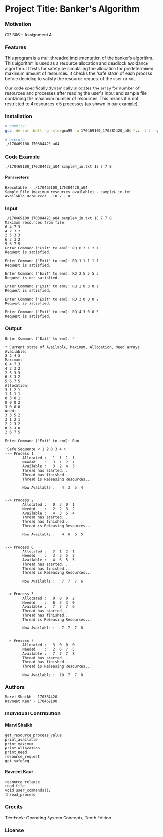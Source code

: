 # Project Title: Banker's Algorithm

### Motivation
CP 386 - Assignment 4

### Features
This program is a multithreaded implementation of the banker's algorithm. This algorithm is used as a resource allocation and deadlock avoidance algorithm. It tests for safety by simulating the allocation for predetermined maximum amount of resources. It checks the 'safe state' of each process before deciding to satisfy the resource request of the user or not.

Our code specifically dynamically allocates the array for number of resources and processes after reading the user's input and sample file containing the maximum number of resources. This means it is not restricted to 4 resources x 5 processes (as shown in our example).

### Installation
```bash
# compile
gcc -Werror -Wall -g -std=gnu99 -o 170469100_170384420_a04 *.c -lrt -lpthread

# execute
./170469100_170384420_a04
```

### Code Example
```
./170469100_170384420_a04 sample4_in.txt 10 7 7 8
```
#### Parameters
```
Executable - ./170469100_170384420_a04
Sample File (maximum resources available) - sample4_in.txt
Available Resources - 10 7 7 8
```

### Input
```
./170469100_170384420_a04 sample4_in.txt 10 7 7 8
Maximum resources from file: 
6 4 7 3 
4 2 3 2 
2 5 3 3 
6 3 3 2 
5 6 7 5 
Enter Command ('Exit' to end): RQ 0 3 1 2 1
Request is satisfied. 

Enter Command ('Exit' to end): RQ 1 1 1 1 1
Request is satisfied. 

Enter Command ('Exit' to end): RQ 2 5 5 5 5
Request is not satisfied. 

Enter Command ('Exit' to end): RQ 2 0 3 0 1
Request is satisfied. 

Enter Command ('Exit' to end): RQ 3 0 0 0 2
Request is satisfied. 

Enter Command ('Exit' to end): RQ 4 3 0 0 0
Request is satisfied. 
```

### Output
```
Enter Command ('Exit' to end): *

* Current state of Available, Maximum, Allocation, Need arrays
Available: 
3 2 4 3 
Maximum: 
6 4 7 3 
4 2 3 2 
2 5 3 3 
6 3 3 2 
5 6 7 5 
Allocation: 
3 1 2 1 
1 1 1 1 
0 3 0 1 
0 0 0 2 
3 0 0 0 
Need: 
3 3 5 2 
3 1 2 1 
2 2 3 2 
6 3 3 0 
2 6 7 5 
```
```
Enter Command ('Exit' to end): Run

 Safe Sequence < 1 2 0 3 4 >
--> Process 1
        Allocated :   1  1  1  1
        Needed    :   3  1  2  1
        Available :   3  2  4  3
        Thread has started...
        Thread has finished...
        Thread is Releasing Resources...

        Now Available :   4  3  5  4


--> Process 2
        Allocated :   0  3  0  1
        Needed    :   2  2  3  2
        Available :   4  3  5  4
        Thread has started...
        Thread has finished...
        Thread is Releasing Resources...

        Now Available :   4  6  5  5


--> Process 0
        Allocated :   3  1  2  1
        Needed    :   3  3  5  2
        Available :   4  6  5  5
        Thread has started...
        Thread has finished...
        Thread is Releasing Resources...

        Now Available :   7  7  7  6


--> Process 3
        Allocated :   0  0  0  2
        Needed    :   6  3  3  0
        Available :   7  7  7  6
        Thread has started...
        Thread has finished...
        Thread is Releasing Resources...

        Now Available :   7  7  7  8


--> Process 4
        Allocated :   3  0  0  0
        Needed    :   2  6  7  5
        Available :   7  7  7  8
        Thread has started...
        Thread has finished...
        Thread is Releasing Resources...

        Now Available :  10  7  7  8
```

### Authors
```
Marvi Shaikh - 170384420
Ravneet Kaur - 170469100
```

### Individual Contribution
#### Marvi Shaikh
```
get_resource_process_value
print_available
print_maximum
print_allocation
print_need
resource_request 
get_safeSeq
```

#### Ravneet Kaur
```
resource_release
read_file
void user_commands();
thread_process
```

### Credits
Textbook: Operating System Concepts, Tenth Edition

### License




